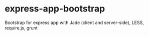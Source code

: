 express-app-bootstrap
=====================

Bootstrap for express app with Jade (client and server-side), LESS, require.js, grunt
